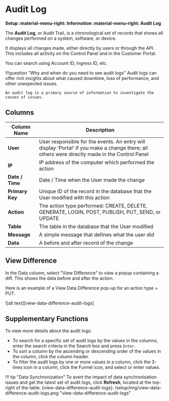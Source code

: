 # Audit Log

**Setup :material-menu-right: Information :material-menu-right: Audit Log**

The **Audit Log**, or Audit Trail, is a chronological set of records that shows all changes performed on a system, software, or device.

It displays all changes made, either directly by users or through the API. This includes all activity on the Control Panel and in the Customer Portal.

You can search using Account ID, Ingress ID, etc.

!!!question "Why and when do you need to see audit logs"
    Audit logs can offer rich insights about what caused downtime, loss of performance, and other unexpected issues.

    An audit log is a primary source of information to investigate the causes of issues.

## Columns

| Column Name | Description|
|-------------|------------------------------------------------|
| **User** | User responsible for the events. An entry will display 'Portal' if you make a change there; all others were directly made in the Control Panel|
| **IP** | IP address of the computer which performed the action|
| **Date / Time** | Date / Time when the User made the change|
| **Primary Key** | Unique ID of the record in the database that the User modified with this action|
| **Action** | The action type performed: CREATE, DELETE, GENERATE, LOGIN, POST, PUBLISH, PUT, SEND, or UPDATE|
| **Table**| The table in the database that the User modified|
| **Message**| A simple message that defines what the user did|
| **Data**| A before and after record of the change|

## View Difference

In the Data column, select "View Difference" to view a popup containing a diff. This shows the data before and after the action.

Here is an example of a View Data Difference pop-up for an action type = PUT.
  
   ![alt text][view-data-difference-audit-logs]

## Supplementary Functions

To view more details about the audit logs:

* To search for a specific set of audit logs by the values in the columns, enter the search criteria in the Search box and press `Enter`.
* To sort a column by the ascending or descending order of the values in the column, click the column header.
* To filter the audit logs by one or more values in a column, click the 3-lines icon in a column, click the Funnel icon, and select or enter values.

!!! tip "Data Synchronization"
    To avert the impact of data synchronisation issues and get the latest set of audit logs, click **Refresh**, located at the top-right of the table.
 [view-data-difference-audit-logs]: /setup/img/view-data-difference-audit-logs.png "view-data-difference-audit-logs"
